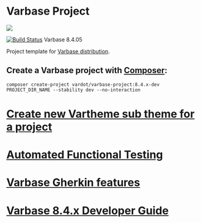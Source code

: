 # Varbase Project

[![](https://docs.varbase.vardot.com/assets/Large-Logo%20Color%20with%20padding.png)](https://www.drupal.org/project/varbase)

[![Build Status](https://travis-ci.org/Vardot/varbase.svg?branch=8.x-4.05)](https://travis-ci.org/Vardot/varbase/builds/251789744) Varbase 8.4.05

Project template for [Varbase distribution](http://www.drupal.org/project/varbase).


## Create a Varbase project with [Composer](https://getcomposer.org/download/):

```
composer create-project vardot/varbase-project:8.4.x-dev PROJECT_DIR_NAME --stability dev --no-interaction
```

# [Create new Vartheme sub theme for a project](https://github.com/Vardot/varbase/tree/8.x-4.x/scripts/README.md)

# [Automated Functional Testing](https://github.com/Vardot/varbase/blob/8.x-4.x/tests/README.md)

# [Varbase Gherkin features](https://github.com/Vardot/varbase/blob/8.x-4.x/tests/features/varbase/README.md)

# [Varbase 8.4.x Developer Guide](https://docs.varbase.vardot.com)
